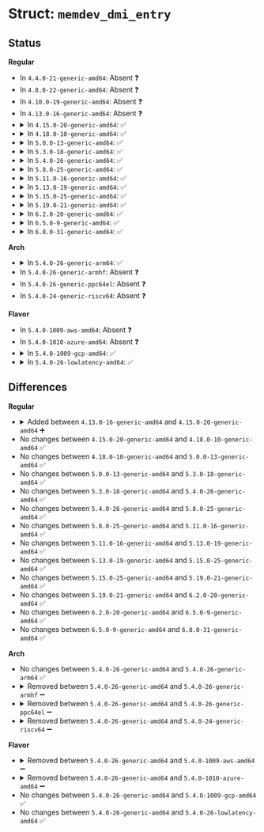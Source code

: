# Struct: <code>memdev_dmi_entry</code>

## Status
<b>Regular</b>
<ul>
<li>
In <code>4.4.0-21-generic-amd64</code>: Absent ❓
</li>
<li>
In <code>4.8.0-22-generic-amd64</code>: Absent ❓
</li>
<li>
In <code>4.10.0-19-generic-amd64</code>: Absent ❓
</li>
<li>
In <code>4.13.0-16-generic-amd64</code>: Absent ❓
</li>
<li>
<details>
<summary>In <code>4.15.0-20-generic-amd64</code>: ✅</summary>

```c
struct memdev_dmi_entry {
    u8 type;
    u8 length;
    u16 handle;
    u16 phys_mem_array_handle;
    u16 mem_err_info_handle;
    u16 total_width;
    u16 data_width;
    u16 size;
    u8 form_factor;
    u8 device_set;
    u8 device_locator;
    u8 bank_locator;
    u8 memory_type;
    u16 type_detail;
    u16 speed;
    u8 manufacturer;
    u8 serial_number;
    u8 asset_tag;
    u8 part_number;
    u8 attributes;
    u32 extended_size;
    u16 conf_mem_clk_speed;
}
```
</details>
</li>
<li>
<details>
<summary>In <code>4.18.0-10-generic-amd64</code>: ✅</summary>

```c
struct memdev_dmi_entry {
    u8 type;
    u8 length;
    u16 handle;
    u16 phys_mem_array_handle;
    u16 mem_err_info_handle;
    u16 total_width;
    u16 data_width;
    u16 size;
    u8 form_factor;
    u8 device_set;
    u8 device_locator;
    u8 bank_locator;
    u8 memory_type;
    u16 type_detail;
    u16 speed;
    u8 manufacturer;
    u8 serial_number;
    u8 asset_tag;
    u8 part_number;
    u8 attributes;
    u32 extended_size;
    u16 conf_mem_clk_speed;
}
```
</details>
</li>
<li>
<details>
<summary>In <code>5.0.0-13-generic-amd64</code>: ✅</summary>

```c
struct memdev_dmi_entry {
    u8 type;
    u8 length;
    u16 handle;
    u16 phys_mem_array_handle;
    u16 mem_err_info_handle;
    u16 total_width;
    u16 data_width;
    u16 size;
    u8 form_factor;
    u8 device_set;
    u8 device_locator;
    u8 bank_locator;
    u8 memory_type;
    u16 type_detail;
    u16 speed;
    u8 manufacturer;
    u8 serial_number;
    u8 asset_tag;
    u8 part_number;
    u8 attributes;
    u32 extended_size;
    u16 conf_mem_clk_speed;
}
```
</details>
</li>
<li>
<details>
<summary>In <code>5.3.0-18-generic-amd64</code>: ✅</summary>

```c
struct memdev_dmi_entry {
    u8 type;
    u8 length;
    u16 handle;
    u16 phys_mem_array_handle;
    u16 mem_err_info_handle;
    u16 total_width;
    u16 data_width;
    u16 size;
    u8 form_factor;
    u8 device_set;
    u8 device_locator;
    u8 bank_locator;
    u8 memory_type;
    u16 type_detail;
    u16 speed;
    u8 manufacturer;
    u8 serial_number;
    u8 asset_tag;
    u8 part_number;
    u8 attributes;
    u32 extended_size;
    u16 conf_mem_clk_speed;
}
```
</details>
</li>
<li>
<details>
<summary>In <code>5.4.0-26-generic-amd64</code>: ✅</summary>

```c
struct memdev_dmi_entry {
    u8 type;
    u8 length;
    u16 handle;
    u16 phys_mem_array_handle;
    u16 mem_err_info_handle;
    u16 total_width;
    u16 data_width;
    u16 size;
    u8 form_factor;
    u8 device_set;
    u8 device_locator;
    u8 bank_locator;
    u8 memory_type;
    u16 type_detail;
    u16 speed;
    u8 manufacturer;
    u8 serial_number;
    u8 asset_tag;
    u8 part_number;
    u8 attributes;
    u32 extended_size;
    u16 conf_mem_clk_speed;
}
```
</details>
</li>
<li>
<details>
<summary>In <code>5.8.0-25-generic-amd64</code>: ✅</summary>

```c
struct memdev_dmi_entry {
    u8 type;
    u8 length;
    u16 handle;
    u16 phys_mem_array_handle;
    u16 mem_err_info_handle;
    u16 total_width;
    u16 data_width;
    u16 size;
    u8 form_factor;
    u8 device_set;
    u8 device_locator;
    u8 bank_locator;
    u8 memory_type;
    u16 type_detail;
    u16 speed;
    u8 manufacturer;
    u8 serial_number;
    u8 asset_tag;
    u8 part_number;
    u8 attributes;
    u32 extended_size;
    u16 conf_mem_clk_speed;
}
```
</details>
</li>
<li>
<details>
<summary>In <code>5.11.0-16-generic-amd64</code>: ✅</summary>

```c
struct memdev_dmi_entry {
    u8 type;
    u8 length;
    u16 handle;
    u16 phys_mem_array_handle;
    u16 mem_err_info_handle;
    u16 total_width;
    u16 data_width;
    u16 size;
    u8 form_factor;
    u8 device_set;
    u8 device_locator;
    u8 bank_locator;
    u8 memory_type;
    u16 type_detail;
    u16 speed;
    u8 manufacturer;
    u8 serial_number;
    u8 asset_tag;
    u8 part_number;
    u8 attributes;
    u32 extended_size;
    u16 conf_mem_clk_speed;
}
```
</details>
</li>
<li>
<details>
<summary>In <code>5.13.0-19-generic-amd64</code>: ✅</summary>

```c
struct memdev_dmi_entry {
    u8 type;
    u8 length;
    u16 handle;
    u16 phys_mem_array_handle;
    u16 mem_err_info_handle;
    u16 total_width;
    u16 data_width;
    u16 size;
    u8 form_factor;
    u8 device_set;
    u8 device_locator;
    u8 bank_locator;
    u8 memory_type;
    u16 type_detail;
    u16 speed;
    u8 manufacturer;
    u8 serial_number;
    u8 asset_tag;
    u8 part_number;
    u8 attributes;
    u32 extended_size;
    u16 conf_mem_clk_speed;
}
```
</details>
</li>
<li>
<details>
<summary>In <code>5.15.0-25-generic-amd64</code>: ✅</summary>

```c
struct memdev_dmi_entry {
    u8 type;
    u8 length;
    u16 handle;
    u16 phys_mem_array_handle;
    u16 mem_err_info_handle;
    u16 total_width;
    u16 data_width;
    u16 size;
    u8 form_factor;
    u8 device_set;
    u8 device_locator;
    u8 bank_locator;
    u8 memory_type;
    u16 type_detail;
    u16 speed;
    u8 manufacturer;
    u8 serial_number;
    u8 asset_tag;
    u8 part_number;
    u8 attributes;
    u32 extended_size;
    u16 conf_mem_clk_speed;
}
```
</details>
</li>
<li>
<details>
<summary>In <code>5.19.0-21-generic-amd64</code>: ✅</summary>

```c
struct memdev_dmi_entry {
    u8 type;
    u8 length;
    u16 handle;
    u16 phys_mem_array_handle;
    u16 mem_err_info_handle;
    u16 total_width;
    u16 data_width;
    u16 size;
    u8 form_factor;
    u8 device_set;
    u8 device_locator;
    u8 bank_locator;
    u8 memory_type;
    u16 type_detail;
    u16 speed;
    u8 manufacturer;
    u8 serial_number;
    u8 asset_tag;
    u8 part_number;
    u8 attributes;
    u32 extended_size;
    u16 conf_mem_clk_speed;
}
```
</details>
</li>
<li>
<details>
<summary>In <code>6.2.0-20-generic-amd64</code>: ✅</summary>

```c
struct memdev_dmi_entry {
    u8 type;
    u8 length;
    u16 handle;
    u16 phys_mem_array_handle;
    u16 mem_err_info_handle;
    u16 total_width;
    u16 data_width;
    u16 size;
    u8 form_factor;
    u8 device_set;
    u8 device_locator;
    u8 bank_locator;
    u8 memory_type;
    u16 type_detail;
    u16 speed;
    u8 manufacturer;
    u8 serial_number;
    u8 asset_tag;
    u8 part_number;
    u8 attributes;
    u32 extended_size;
    u16 conf_mem_clk_speed;
}
```
</details>
</li>
<li>
<details>
<summary>In <code>6.5.0-9-generic-amd64</code>: ✅</summary>

```c
struct memdev_dmi_entry {
    u8 type;
    u8 length;
    u16 handle;
    u16 phys_mem_array_handle;
    u16 mem_err_info_handle;
    u16 total_width;
    u16 data_width;
    u16 size;
    u8 form_factor;
    u8 device_set;
    u8 device_locator;
    u8 bank_locator;
    u8 memory_type;
    u16 type_detail;
    u16 speed;
    u8 manufacturer;
    u8 serial_number;
    u8 asset_tag;
    u8 part_number;
    u8 attributes;
    u32 extended_size;
    u16 conf_mem_clk_speed;
}
```
</details>
</li>
<li>
<details>
<summary>In <code>6.8.0-31-generic-amd64</code>: ✅</summary>

```c
struct memdev_dmi_entry {
    u8 type;
    u8 length;
    u16 handle;
    u16 phys_mem_array_handle;
    u16 mem_err_info_handle;
    u16 total_width;
    u16 data_width;
    u16 size;
    u8 form_factor;
    u8 device_set;
    u8 device_locator;
    u8 bank_locator;
    u8 memory_type;
    u16 type_detail;
    u16 speed;
    u8 manufacturer;
    u8 serial_number;
    u8 asset_tag;
    u8 part_number;
    u8 attributes;
    u32 extended_size;
    u16 conf_mem_clk_speed;
}
```
</details>
</li>
</ul>
<b>Arch</b>
<ul>
<li>
<details>
<summary>In <code>5.4.0-26-generic-arm64</code>: ✅</summary>

```c
struct memdev_dmi_entry {
    u8 type;
    u8 length;
    u16 handle;
    u16 phys_mem_array_handle;
    u16 mem_err_info_handle;
    u16 total_width;
    u16 data_width;
    u16 size;
    u8 form_factor;
    u8 device_set;
    u8 device_locator;
    u8 bank_locator;
    u8 memory_type;
    u16 type_detail;
    u16 speed;
    u8 manufacturer;
    u8 serial_number;
    u8 asset_tag;
    u8 part_number;
    u8 attributes;
    u32 extended_size;
    u16 conf_mem_clk_speed;
}
```
</details>
</li>
<li>
In <code>5.4.0-26-generic-armhf</code>: Absent ❓
</li>
<li>
In <code>5.4.0-26-generic-ppc64el</code>: Absent ❓
</li>
<li>
In <code>5.4.0-24-generic-riscv64</code>: Absent ❓
</li>
</ul>
<b>Flavor</b>
<ul>
<li>
In <code>5.4.0-1009-aws-amd64</code>: Absent ❓
</li>
<li>
In <code>5.4.0-1010-azure-amd64</code>: Absent ❓
</li>
<li>
<details>
<summary>In <code>5.4.0-1009-gcp-amd64</code>: ✅</summary>

```c
struct memdev_dmi_entry {
    u8 type;
    u8 length;
    u16 handle;
    u16 phys_mem_array_handle;
    u16 mem_err_info_handle;
    u16 total_width;
    u16 data_width;
    u16 size;
    u8 form_factor;
    u8 device_set;
    u8 device_locator;
    u8 bank_locator;
    u8 memory_type;
    u16 type_detail;
    u16 speed;
    u8 manufacturer;
    u8 serial_number;
    u8 asset_tag;
    u8 part_number;
    u8 attributes;
    u32 extended_size;
    u16 conf_mem_clk_speed;
}
```
</details>
</li>
<li>
<details>
<summary>In <code>5.4.0-26-lowlatency-amd64</code>: ✅</summary>

```c
struct memdev_dmi_entry {
    u8 type;
    u8 length;
    u16 handle;
    u16 phys_mem_array_handle;
    u16 mem_err_info_handle;
    u16 total_width;
    u16 data_width;
    u16 size;
    u8 form_factor;
    u8 device_set;
    u8 device_locator;
    u8 bank_locator;
    u8 memory_type;
    u16 type_detail;
    u16 speed;
    u8 manufacturer;
    u8 serial_number;
    u8 asset_tag;
    u8 part_number;
    u8 attributes;
    u32 extended_size;
    u16 conf_mem_clk_speed;
}
```
</details>
</li>
</ul>

## Differences
<b>Regular</b>
<ul>
<li>
<details>
<summary>Added between <code>4.13.0-16-generic-amd64</code> and <code>4.15.0-20-generic-amd64</code> ➕</summary>

```c
struct memdev_dmi_entry {
    u8 type;
    u8 length;
    u16 handle;
    u16 phys_mem_array_handle;
    u16 mem_err_info_handle;
    u16 total_width;
    u16 data_width;
    u16 size;
    u8 form_factor;
    u8 device_set;
    u8 device_locator;
    u8 bank_locator;
    u8 memory_type;
    u16 type_detail;
    u16 speed;
    u8 manufacturer;
    u8 serial_number;
    u8 asset_tag;
    u8 part_number;
    u8 attributes;
    u32 extended_size;
    u16 conf_mem_clk_speed;
}
```
</details>
</li>
<li>
No changes between <code>4.15.0-20-generic-amd64</code> and <code>4.18.0-10-generic-amd64</code> ✅
</li>
<li>
No changes between <code>4.18.0-10-generic-amd64</code> and <code>5.0.0-13-generic-amd64</code> ✅
</li>
<li>
No changes between <code>5.0.0-13-generic-amd64</code> and <code>5.3.0-18-generic-amd64</code> ✅
</li>
<li>
No changes between <code>5.3.0-18-generic-amd64</code> and <code>5.4.0-26-generic-amd64</code> ✅
</li>
<li>
No changes between <code>5.4.0-26-generic-amd64</code> and <code>5.8.0-25-generic-amd64</code> ✅
</li>
<li>
No changes between <code>5.8.0-25-generic-amd64</code> and <code>5.11.0-16-generic-amd64</code> ✅
</li>
<li>
No changes between <code>5.11.0-16-generic-amd64</code> and <code>5.13.0-19-generic-amd64</code> ✅
</li>
<li>
No changes between <code>5.13.0-19-generic-amd64</code> and <code>5.15.0-25-generic-amd64</code> ✅
</li>
<li>
No changes between <code>5.15.0-25-generic-amd64</code> and <code>5.19.0-21-generic-amd64</code> ✅
</li>
<li>
No changes between <code>5.19.0-21-generic-amd64</code> and <code>6.2.0-20-generic-amd64</code> ✅
</li>
<li>
No changes between <code>6.2.0-20-generic-amd64</code> and <code>6.5.0-9-generic-amd64</code> ✅
</li>
<li>
No changes between <code>6.5.0-9-generic-amd64</code> and <code>6.8.0-31-generic-amd64</code> ✅
</li>
</ul>
<b>Arch</b>
<ul>
<li>
No changes between <code>5.4.0-26-generic-amd64</code> and <code>5.4.0-26-generic-arm64</code> ✅
</li>
<li>
<details>
<summary>Removed between <code>5.4.0-26-generic-amd64</code> and <code>5.4.0-26-generic-armhf</code> ➖</summary>

```c
struct memdev_dmi_entry {
    u8 type;
    u8 length;
    u16 handle;
    u16 phys_mem_array_handle;
    u16 mem_err_info_handle;
    u16 total_width;
    u16 data_width;
    u16 size;
    u8 form_factor;
    u8 device_set;
    u8 device_locator;
    u8 bank_locator;
    u8 memory_type;
    u16 type_detail;
    u16 speed;
    u8 manufacturer;
    u8 serial_number;
    u8 asset_tag;
    u8 part_number;
    u8 attributes;
    u32 extended_size;
    u16 conf_mem_clk_speed;
}
```
</details>
</li>
<li>
<details>
<summary>Removed between <code>5.4.0-26-generic-amd64</code> and <code>5.4.0-26-generic-ppc64el</code> ➖</summary>

```c
struct memdev_dmi_entry {
    u8 type;
    u8 length;
    u16 handle;
    u16 phys_mem_array_handle;
    u16 mem_err_info_handle;
    u16 total_width;
    u16 data_width;
    u16 size;
    u8 form_factor;
    u8 device_set;
    u8 device_locator;
    u8 bank_locator;
    u8 memory_type;
    u16 type_detail;
    u16 speed;
    u8 manufacturer;
    u8 serial_number;
    u8 asset_tag;
    u8 part_number;
    u8 attributes;
    u32 extended_size;
    u16 conf_mem_clk_speed;
}
```
</details>
</li>
<li>
<details>
<summary>Removed between <code>5.4.0-26-generic-amd64</code> and <code>5.4.0-24-generic-riscv64</code> ➖</summary>

```c
struct memdev_dmi_entry {
    u8 type;
    u8 length;
    u16 handle;
    u16 phys_mem_array_handle;
    u16 mem_err_info_handle;
    u16 total_width;
    u16 data_width;
    u16 size;
    u8 form_factor;
    u8 device_set;
    u8 device_locator;
    u8 bank_locator;
    u8 memory_type;
    u16 type_detail;
    u16 speed;
    u8 manufacturer;
    u8 serial_number;
    u8 asset_tag;
    u8 part_number;
    u8 attributes;
    u32 extended_size;
    u16 conf_mem_clk_speed;
}
```
</details>
</li>
</ul>
<b>Flavor</b>
<ul>
<li>
<details>
<summary>Removed between <code>5.4.0-26-generic-amd64</code> and <code>5.4.0-1009-aws-amd64</code> ➖</summary>

```c
struct memdev_dmi_entry {
    u8 type;
    u8 length;
    u16 handle;
    u16 phys_mem_array_handle;
    u16 mem_err_info_handle;
    u16 total_width;
    u16 data_width;
    u16 size;
    u8 form_factor;
    u8 device_set;
    u8 device_locator;
    u8 bank_locator;
    u8 memory_type;
    u16 type_detail;
    u16 speed;
    u8 manufacturer;
    u8 serial_number;
    u8 asset_tag;
    u8 part_number;
    u8 attributes;
    u32 extended_size;
    u16 conf_mem_clk_speed;
}
```
</details>
</li>
<li>
<details>
<summary>Removed between <code>5.4.0-26-generic-amd64</code> and <code>5.4.0-1010-azure-amd64</code> ➖</summary>

```c
struct memdev_dmi_entry {
    u8 type;
    u8 length;
    u16 handle;
    u16 phys_mem_array_handle;
    u16 mem_err_info_handle;
    u16 total_width;
    u16 data_width;
    u16 size;
    u8 form_factor;
    u8 device_set;
    u8 device_locator;
    u8 bank_locator;
    u8 memory_type;
    u16 type_detail;
    u16 speed;
    u8 manufacturer;
    u8 serial_number;
    u8 asset_tag;
    u8 part_number;
    u8 attributes;
    u32 extended_size;
    u16 conf_mem_clk_speed;
}
```
</details>
</li>
<li>
No changes between <code>5.4.0-26-generic-amd64</code> and <code>5.4.0-1009-gcp-amd64</code> ✅
</li>
<li>
No changes between <code>5.4.0-26-generic-amd64</code> and <code>5.4.0-26-lowlatency-amd64</code> ✅
</li>
</ul>
